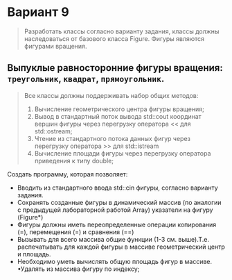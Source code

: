 # Вариант 9

> Разработать классы согласно варианту задания, классы должны наследоваться от базового класса Figure. Фигуры являются фигурами вращения.

## Выпуклые равносторонние фигуры вращения: `треугольник`, `квадрат`, `прямоугольник`.

> Все классы должны поддерживать набор общих методов:
> 1. Вычисление геометрического центра фигуры вращения;
> 2. Вывод в стандартный поток вывода std::cout координат вершин фигуры через перегрузку оператора << для std::ostream;
> 3. Чтение из стандартного потока данных фигур через перегрузку оператора >> для std::istream
> 4. Вычисление площади фигуры через перегрузку оператора приведения к типу double;

Создать программу, которая позволяет:
+ Вводить из стандартного ввода std::cin фигуры, согласно варианту задания.
+ Сохранять созданные фигуры в динамический массив (по аналогии с предыдущей лабораторной работой Array) указатели на фигуру (Figure*)
+ Фигуры должны иметь переопределенные операции копирования (=), перемещения (=) и сравнения (==) 
+ Вызывать для всего массива общие функции (1-3 см. выше).Т.е. распечатывать для каждой фигуры в массиве геометрический центр и площадь.
+ Необходимо уметь вычислять общую площадь фигур в массиве. •Удалять из массива фигуру по индексу;
